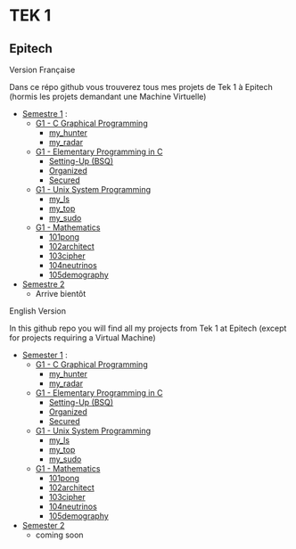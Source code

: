 # TEK 1

## Epitech

Version Française

Dans ce répo github vous trouverez tous mes projets de Tek 1 à Epitech (hormis les projets demandant une Machine Virtuelle)

- [Semestre 1](Semester_1) :
  - [G1 - C Graphical Programming](Semester_1/G1-C-Graphical-Prog)
    - [my_hunter](Semester_1/G1-C-Graphical-Prog/Project-my_hunter)
    - [my_radar](Semester_1/G1-C-Graphical-Prog/Project-my_radar)
  - [G1 - Elementary Programming in C](Semester_1/G1-Elementary-Prog-in-C)
    - [Setting-Up (BSQ)](Semester_1/G1-Elementary-Prog-in-C/Project-Setting_Up)
    - [Organized](Semester_1/G1-Elementary-Prog-in-C/Project-Organized)
    - [Secured](Semester_1/G1-Elementary-Prog-in-C/Project-Secured)
  - [G1 - Unix System Programming](Semester_1/G1-Unix-and-Sys-Prog)
    - [my_ls](Semester_1/G1-Unix-and-Sys-Prog/Project-my_ls)
    - [my_top](Semester_1/G1-Unix-and-Sys-Prog/Project-my_top)
    - [my_sudo](Semester_1/G1-Unix-and-Sys-Prog/Project-my_sudo)
  - [G1 - Mathematics](Semester_1/G1-Mathematics)
    - [101pong](Semester_1/G1-Mathematics/101pong)
    - [102architect](Semester_1/G1-Mathematics/102architect)
    - [103cipher](Semester_1/G1-Mathematics/103cipher)
    - [104neutrinos](Semester_1/G1-Mathematics/104neutrinos)
    - [105demography](Semester_1/G1-Mathematics/105demography)
- [Semestre 2](Semester_2)
  - Arrive bientôt

English Version

In this github repo you will find all my projects from Tek 1 at Epitech (except for projects requiring a Virtual Machine)

- [Semester 1](Semester_1) :
  - [G1 - C Graphical Programming](Semester_1/G1-C-Graphical-Prog)
    - [my_hunter](Semester_1/G1-C-Graphical-Prog/Project-my_hunter)
    - [my_radar](Semester_1/G1-C-Graphical-Prog/Project-my_radar)
  - [G1 - Elementary Programming in C](Semester_1/G1-Elementary-Prog-in-C)
    - [Setting-Up (BSQ)](Semester_1/G1-Elementary-Prog-in-C/Project-Setting_Up)
    - [Organized](Semester_1/G1-Elementary-Prog-in-C/Project-Organized)
    - [Secured](Semester_1/G1-Elementary-Prog-in-C/Project-Secured)
  - [G1 - Unix System Programming](Semester_1/G1-Unix-and-Sys-Prog)
    - [my_ls](Semester_1/G1-Unix-and-Sys-Prog/Project-my_ls)
    - [my_top](Semester_1/G1-Unix-and-Sys-Prog/Project-my_top)
    - [my_sudo](Semester_1/G1-Unix-and-Sys-Prog/Project-my_sudo)
  - [G1 - Mathematics](Semester_1/G1-Mathematics)
    - [101pong](Semester_1/G1-Mathematics/101pong)
    - [102architect](Semester_1/G1-Mathematics/102architect)
    - [103cipher](Semester_1/G1-Mathematics/103cipher)
    - [104neutrinos](Semester_1/G1-Mathematics/104neutrinos)
    - [105demography](Semester_1/G1-Mathematics/105demography)
- [Semester 2](Semester_2)
  - coming soon
